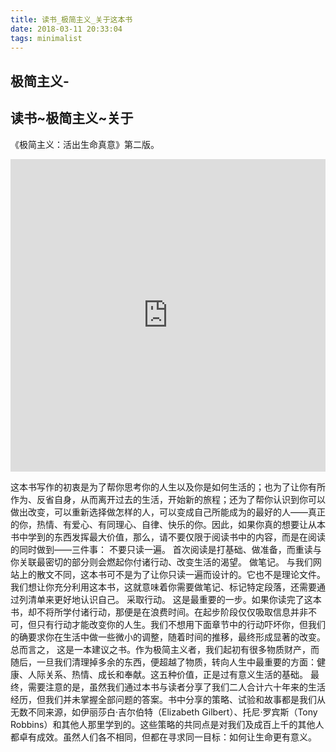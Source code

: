 ```yaml
---
title: 读书_极简主义_关于这本书
date: 2018-03-11 20:33:04
tags: minimalist
---
```


## 极简主义-

## 读书~极简主义~关于

《极简主义：活出生命真意》第二版。


<iframe src="https://castbox.fm/app/castbox/player/id1199435/id69002641?v=3.2.27" frameborder="0" width="100%" height="500"></iframe>

这本书写作的初衷是为了帮你思考你的人生以及你是如何生活的；也为了让你有所作为、反省自身，从而离开过去的生活，开始新的旅程；还为了帮你认识到你可以做出改变，可以重新选择做怎样的人，可以变成自己所能成为的最好的人——真正的你，热情、有爱心、有同理心、自律、快乐的你。因此，如果你真的想要让从本书中学到的东西发挥最大价值，那么，请不要仅限于阅读书中的内容，而是在阅读的同时做到——三件事：
不要只读一遍。
首次阅读是打基础、做准备，而重读与你关联最密切的部分则会燃起你付诸行动、改变生活的渴望。
做笔记。
与我们网站上的散文不同，这本书可不是为了让你只读一遍而设计的。它也不是理论文件。我们想让你充分利用这本书，这就意味着你需要做笔记、标记特定段落，还需要通过列清单来更好地认识自己。
采取行动。
这是最重要的一步。如果你读完了这本书，却不将所学付诸行动，那便是在浪费时间。在起步阶段仅仅吸取信息并非不可，但只有行动才能改变你的人生。我们不想用下面章节中的行动吓坏你，但我们的确要求你在生活中做一些微小的调整，随着时间的推移，最终形成显著的改变。
总而言之，
这是一本建议之书。作为极简主义者，我们起初有很多物质财产，而随后，一旦我们清理掉多余的东西，便超越了物质，转向人生中最重要的方面：健康、人际关系、热情、成长和奉献。这五种价值，正是过有意义生活的基础。
最终，需要注意的是，虽然我们通过本书与读者分享了我们二人合计六十年来的生活经历，但我们并未掌握全部问题的答案。书中分享的策略、试验和故事都是我们从无数不同来源，如伊丽莎白·吉尔伯特（Elizabeth Gilbert）、托尼·罗宾斯（Tony Robbins）和其他人那里学到的。这些策略的共同点是对我们及成百上千的其他人都卓有成效。虽然人们各不相同，但都在寻求同一目标：如何让生命更有意义。